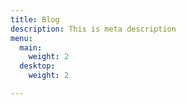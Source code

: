 ```yaml
---
title: Blog
description: This is meta description
menu:
  main:
    weight: 2
  desktop:
    weight: 2

---
```

